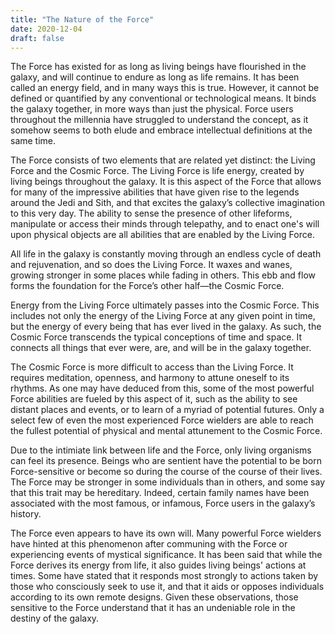 ```yaml
---
title: "The Nature of the Force"
date: 2020-12-04
draft: false
---
```

The Force has existed for as long as living beings have flourished in the galaxy, and will continue to endure as long as life remains. It has been called an energy field, and in 
many ways this is true. However, it cannot be defined or quantified by any conventional or technological means. It binds the galaxy together, in more ways than just the physical. 
Force users throughout the millennia have struggled to understand the concept, as it somehow seems to both elude and embrace intellectual definitions at the same time.

The Force consists of two elements that are related yet distinct: the Living Force and the Cosmic Force. The Living Force is life energy, created by living beings throughout the 
galaxy. It is this aspect of the Force that allows for many of the impressive abilities that have given rise to the legends around the Jedi and Sith, and that excites the 
galaxy’s collective imagination to this very day. The ability to sense the presence of other lifeforms, manipulate or access their minds through telepathy, and to enact one's 
will upon physical objects are all abilities that are enabled by the Living Force.

All life in the galaxy is constantly moving through an endless cycle of death and rejuvenation, and so does the Living Force. It waxes and wanes, growing stronger in some places 
while fading in others. This ebb and flow forms the foundation for the Force’s other half—the Cosmic Force.

Energy from the Living Force ultimately passes into the Cosmic Force. This includes not only the energy of the Living Force at any given point in time, but the energy of every 
being that has ever lived in the galaxy. As such, the Cosmic Force transcends the typical conceptions of time and space. It connects all things that ever were, are, and will be in
the galaxy together.

The Cosmic Force is more difficult to access than the Living Force. It requires meditation, openness, and harmony to attune oneself to its rhythms. As one may have deduced from 
this, some of the most powerful Force abilities are fueled by this aspect of it, such as the ability to see distant places and events, or to learn of a myriad of potential 
futures. Only a select few of even the most experienced Force wielders are able to reach the fullest potential of physical and mental attunement to the Cosmic Force. 

Due to the intimiate link between life and the Force, only living organisms can feel its presence. Beings who are sentient have the potential to be born Force-sensitive or 
become so during the course of the course of their lives. The Force may be stronger in some individuals than in others, and some say that this trait may be hereditary. Indeed, 
certain family names have been associated with the most famous, or infamous, Force users in the galaxy’s history.

The Force even appears to have its own will. Many powerful Force wielders have hinted at this phenomenon after communing with the Force or experiencing events of mystical 
significance. It has been said that while the Force derives its energy from life, it also guides living beings' actions at times. Some have stated that it responds most 
strongly to actions taken by those who consciously seek to use it, and that it aids or opposes individuals according to its own remote designs. Given these observations, those 
sensitive to the Force understand that it has an undeniable role in the destiny of the galaxy.

